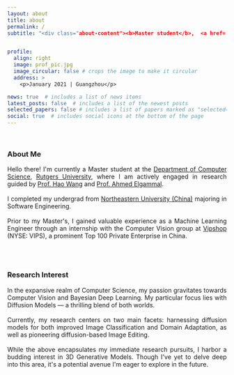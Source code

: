 ```yaml
---
layout: about
title: about
permalink: /
subtitle: "<div class="about-content"><b>Master student</b>,  <a href='https://www.cs.rutgers.edu/' target='_blank'>Rutgers University</a>  <br><b>Previously</b>: <a href='https://www.neu.edu.cn/' target='_blank'>Northeastern University (China)</a> | <a href='https://www.vip.com/' target='_blank'>Vipshop (NYSE: VIPS)</a><br> <b>Email:</b> <span style='color: var(--global-highlight-color);'>cqueenccc AT gmail.com</span> | <span style='color: var(--global-highlight-color);'>xz657 AT rutgers.edu</span></div>"


profile:
  align: right
  image: prof_pic.jpg
  image_circular: false # crops the image to make it circular
  address: >
    <p>January 2021 | Guangzhou</p>

news: true  # includes a list of news items
latest_posts: false  # includes a list of the newest posts
selected_papers: false # includes a list of papers marked as "selected={true}"
social: true  # includes social icons at the bottom of the page
---
```

<br>

<style>
.text-justify {
    text-align: justify;
}

.about-content a {
    text-decoration: underline;
}

h3 {
    font-weight: bold;
    color: var(--global-head-color);
}

</style>
<div class="about-content">
<h3>About Me</h3>

<p class="text-justify">
    Hello there! I'm currently a Master student at the <a href="https://www.cs.rutgers.edu/" target="_blank">Department of Computer Science</a>,
    <a href="https://www.rutgers.edu/" target="_blank">Rutgers University</a>, where I am actively engaged in research guided by
    <a href="http://www.wanghao.in/" target="_blank">Prof. Hao Wang</a> and <a href="https://sites.rutgers.edu/ahmed-elgammal/" target="_blank">Prof. Ahmed Elgammal</a>.<br><br>
    I completed my undergrad from <a href="https://www.neu.edu.cn/" target="_blank">Northeastern University (China)</a> majoring in Software Engineering.<br><br>
    Prior to my Master's, I gained valuable experience as a <span style="color: var(--global-highlight-color);">Machine Learning Engineer</span> through an internship with the Computer Vision group at
    <a href="https://www.vip.com/" target="_blank">Vipshop</a> (NYSE: VIPS), a prominent Top 100 Private Enterprise in China.
</p>
<br>
<br>

<h3>Research Interest</h3>

<p class="text-justify">
    In the expansive realm of Computer Science, my passion gravitates towards <span style="color: var(--global-highlight-color);">Computer Vision</span> and <span style="color: var(--global-highlight-color);">Bayesian Deep Learning</span>. My particular focus lies with <span style="color: var(--global-highlight-color);">Diffusion Models</span> — a thrilling blend of both worlds.<br><br>
    Currently, my research centers on two main facets: harnessing diffusion models for both improved <span style="color: var(--global-highlight-color);">Image Classification</span> and <span style="color: var(--global-highlight-color);">Domain Adaptation</span>, as well as pioneering diffusion-based <span style="color: var(--global-highlight-color);">Image Editing</span>.<br><br>
    While the above encapsulates my immediate research pursuits, I harbor a budding interest in <span style="color: var(--global-highlight-color);">3D Generative Models</span>. Though I've yet to delve deep into this area, it's a potential avenue I'm eager to explore in the future.
</p>
<br>
<br>
</div>


